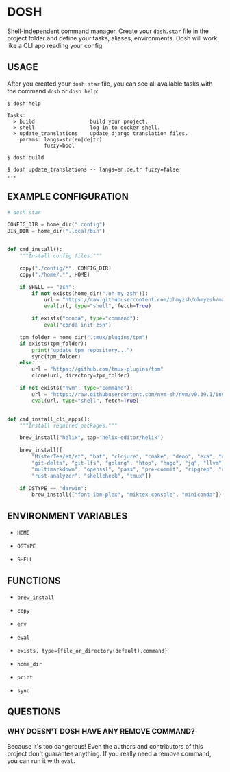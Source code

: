 # DOSH

Shell-independent command manager. Create your `dosh.star` file in the
project folder and define your tasks, aliases, environments. Dosh will
work like a CLI app reading your config.


## USAGE

After you created your `dosh.star` file, you can see all available
tasks with the command `dosh` or `dosh help`:

```shell
$ dosh help

Tasks:
  > build                  build your project.
  > shell                  log in to docker shell.
  > update_translations    update django translation files.
    params: langs=str(en|de|tr)
            fuzzy=bool

$ dosh build

$ dosh update_translations -- langs=en,de,tr fuzzy=false
...
```


## EXAMPLE CONFIGURATION

```python
# dosh.star

CONFIG_DIR = home_dir(".config")
BIN_DIR = home_dir(".local/bin")


def cmd_install():
    """Install config files."""

    copy("./config/*", CONFIG_DIR)
    copy("./home/.*", HOME)

    if SHELL == "zsh":
        if not exists(home_dir(".oh-my-zsh")):
            url = "https://raw.githubusercontent.com/ohmyzsh/ohmyzsh/master/tools/install.sh"
            eval(url, type="shell", fetch=True)

        if exists("conda", type="command"):
            eval("conda init zsh")

    tpm_folder = home_dir(".tmux/plugins/tpm")
    if exists(tpm_folder):
        print("update tpm repository...")
        sync(tpm_folder)
    else:
        url = "https://github.com/tmux-plugins/tpm"
        clone(url, directory=tpm_folder)

    if not exists("nvm", type="command"):
        url = "https://raw.githubusercontent.com/nvm-sh/nvm/v0.39.1/install.sh"
        eval(url, type="shell", fetch=True)


def cmd_install_cli_apps():
    """Install required packages."""

    brew_install("helix", tap="helix-editor/helix")

    brew_install([
        "MisterTea/et/et", "bat", "clojure", "cmake", "deno", "exa", "exercism", "fd",
        "git-delta", "git-lfs", "golang", "htop", "hugo", "jq", "llvm",
        "multimarkdown", "openssl", "pass", "pre-commit", "ripgrep", "rustup-init",
        "rust-analyzer", "shellcheck", "tmux"])

    if OSTYPE == "darwin":
        brew_install(["font-ibm-plex", "miktex-console", "miniconda"])
```


## ENVIRONMENT VARIABLES

- `HOME`

- `OSTYPE`

- `SHELL`


## FUNCTIONS

- `brew_install`

- `copy`

- `env`

- `eval`

- `exists, type={file_or_directory(default),command}`

- `home_dir`

- `print`

- `sync`


## QUESTIONS

### WHY DOESN'T DOSH HAVE ANY REMOVE COMMAND?

Because it's too dangerous! Even the authors and contributors of this
project don't guarantee anything. If you really need a remove command,
you can run it with `eval`.
